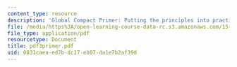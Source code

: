 ```yaml
---
content_type: resource
description: 'Global Compact Primer: Putting the principles into practice.'
file: /media/https%3A/open-learning-course-data-rc.s3.amazonaws.com/15-974-leadership-lab-spring-2003/0831caeaed7bdc17eb07da1e7b2af39d_pdf3primer.pdf
file_type: application/pdf
resourcetype: Document
title: pdf3primer.pdf
uid: 0831caea-ed7b-dc17-eb07-da1e7b2af39d
---
```

